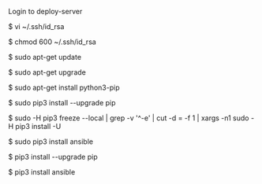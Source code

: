 Login to deploy-server

$ vi ~/.ssh/id_rsa

$ chmod 600 ~/.ssh/id_rsa

$ sudo apt-get update

$ sudo apt-get upgrade

$ sudo apt-get install python3-pip

$ sudo pip3 install --upgrade pip

$ sudo -H pip3 freeze --local | grep -v '^\-e' | cut -d = -f 1  | xargs -n1 sudo -H pip3 install -U

$ sudo pip3 install ansible

$ pip3 install --upgrade pip

$ pip3 install ansible

